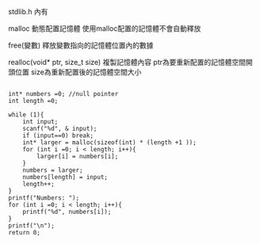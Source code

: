 stdlib.h 內有

malloc
動態配置記憶體
使用malloc配置的記憶體不會自動釋放

free(變數)
釋放變數指向的記憶體位置內的數據

realloc(void* ptr, size_t size)
複製記憶體內容
ptr為要重新配置的記憶體空間開頭位置
size為重新配置後的記憶體空間大小

```

int* numbers =0; //null pointer
int length =0;

while (1){
	int input;
	scanf("%d", & input);
	if (input==0) break;
	int* larger = malloc(sizeof(int) * (length +1 ));
	for (int i =0; i < length; i++){
		larger[i] = numbers[i];
	}
	numbers = larger;
	numbers[length] = input;
	length++;
}
printf("Numbers: ");
for (int i =0; i < length; i++){
	printf("%d", numbers[i]);
}
printf("\n");
return 0;

```